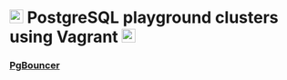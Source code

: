 # <img src="https://www.postgresql.org/favicon.ico" alt="PostgreSQL icon" width="24px"/> PostgreSQL playground clusters using Vagrant <img src="https://www.vagrantup.com/favicon.ico" alt="Vagrant icon" width="24px"/>

### [PgBouncer](./pgbouncer)
